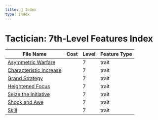 ```yaml
---
title: 📑 Index
type: index
---
```


# Tactician: 7th-Level Features Index

| File Name                                               | Cost | Level | Feature Type |
| ------------------------------------------------------- | ---- | ----- | ------------ |
| [Asymmetric Warfare](../Asymmetric%20Warfare)           |      | 7     | trait        |
| [Characteristic Increase](../Characteristic%20Increase) |      | 7     | trait        |
| [Grand Strategy](../Grand%20Strategy)                   |      | 7     | trait        |
| [Heightened Focus](../Heightened%20Focus)               |      | 7     | trait        |
| [Seize the Initiative](../Seize%20the%20Initiative)     |      | 7     | trait        |
| [Shock and Awe](../Shock%20and%20Awe)                   |      | 7     | trait        |
| [Skill](../Skill)                                       |      | 7     | trait        |
